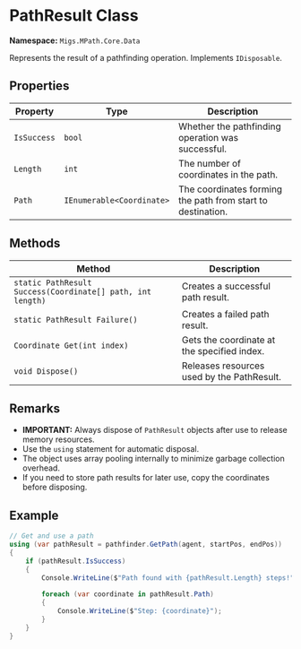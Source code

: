 # PathResult Class

**Namespace:** `Migs.MPath.Core.Data`

Represents the result of a pathfinding operation. Implements `IDisposable`.

## Properties

| Property | Type | Description |
|----------|------|-------------|
| `IsSuccess` | `bool` | Whether the pathfinding operation was successful. |
| `Length` | `int` | The number of coordinates in the path. |
| `Path` | `IEnumerable<Coordinate>` | The coordinates forming the path from start to destination. |

## Methods

| Method | Description |
|--------|-------------|
| `static PathResult Success(Coordinate[] path, int length)` | Creates a successful path result. |
| `static PathResult Failure()` | Creates a failed path result. |
| `Coordinate Get(int index)` | Gets the coordinate at the specified index. |
| `void Dispose()` | Releases resources used by the PathResult. |

## Remarks

- **IMPORTANT:** Always dispose of `PathResult` objects after use to release memory resources.
- Use the `using` statement for automatic disposal.
- The object uses array pooling internally to minimize garbage collection overhead.
- If you need to store path results for later use, copy the coordinates before disposing.

## Example

```csharp
// Get and use a path
using (var pathResult = pathfinder.GetPath(agent, startPos, endPos))
{
    if (pathResult.IsSuccess)
    {
        Console.WriteLine($"Path found with {pathResult.Length} steps!");
        
        foreach (var coordinate in pathResult.Path)
        {
            Console.WriteLine($"Step: {coordinate}");
        }
    }
}
``` 